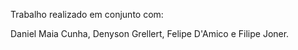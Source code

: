 Trabalho realizado em conjunto com:

  Daniel Maia Cunha, Denyson Grellert, Felipe D'Amico e Filipe Joner.
